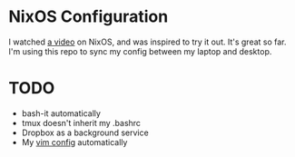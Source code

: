 # NixOS Configuration

I watched [a video](https://www.youtube.com/watch?v=CwfKlX3rA6E) on NixOS, and
was inspired to try it out. It's great so far. I'm using this repo to sync my
config between my laptop and desktop.

# TODO

- bash-it automatically
- tmux doesn't inherit my .bashrc
- Dropbox as a background service
- My [vim config](https://github.com/MattWis/vim) automatically
